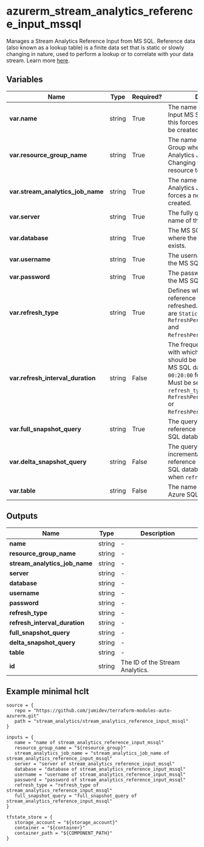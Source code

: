 # azurerm_stream_analytics_reference_input_mssql

Manages a Stream Analytics Reference Input from MS SQL. Reference data (also known as a lookup table) is a finite data set that is static or slowly changing in nature, used to perform a lookup or to correlate with your data stream. Learn more [here](https://docs.microsoft.com/azure/stream-analytics/stream-analytics-use-reference-data#azure-sql-database).

## Variables

| Name | Type | Required? |  Description |
| ---- | ---- | --------- |  ----------- |
| **var.name** | string | True | The name of the Reference Input MS SQL data. Changing this forces a new resource to be created. | 
| **var.resource_group_name** | string | True | The name of the Resource Group where the Stream Analytics Job should exist. Changing this forces a new resource to be created. | 
| **var.stream_analytics_job_name** | string | True | The name of the Stream Analytics Job. Changing this forces a new resource to be created. | 
| **var.server** | string | True | The fully qualified domain name of the MS SQL server. | 
| **var.database** | string | True | The MS SQL database name where the reference data exists. | 
| **var.username** | string | True | The username to connect to the MS SQL database. | 
| **var.password** | string | True | The password to connect to the MS SQL database. | 
| **var.refresh_type** | string | True | Defines whether and how the reference data should be refreshed. Accepted values are `Static`, `RefreshPeriodicallyWithFull` and `RefreshPeriodicallyWithDelta`. | 
| **var.refresh_interval_duration** | string | False | The frequency in `hh:mm:ss` with which the reference data should be retrieved from the MS SQL database e.g. `00:20:00` for every 20 minutes. Must be set when `refresh_type` is `RefreshPeriodicallyWithFull` or `RefreshPeriodicallyWithDelta`. | 
| **var.full_snapshot_query** | string | True | The query used to retrieve the reference data from the MS SQL database. | 
| **var.delta_snapshot_query** | string | False | The query used to retrieve incremental changes in the reference data from the MS SQL database. Cannot be set when `refresh_type` is `Static`. | 
| **var.table** | string | False | The name of the table in the Azure SQL database. | 



## Outputs

| Name | Type | Description |
| ---- | ---- | --------- | 
| **name** | string  | - | 
| **resource_group_name** | string  | - | 
| **stream_analytics_job_name** | string  | - | 
| **server** | string  | - | 
| **database** | string  | - | 
| **username** | string  | - | 
| **password** | string  | - | 
| **refresh_type** | string  | - | 
| **refresh_interval_duration** | string  | - | 
| **full_snapshot_query** | string  | - | 
| **delta_snapshot_query** | string  | - | 
| **table** | string  | - | 
| **id** | string  | The ID of the Stream Analytics. | 

## Example minimal hclt

```hcl
source = {
   repo = "https://github.com/jumidev/terraform-modules-auto-azurerm.git" 
   path = "stream_analytics/stream_analytics_reference_input_mssql" 
}

inputs = {
   name = "name of stream_analytics_reference_input_mssql" 
   resource_group_name = "${resource_group}" 
   stream_analytics_job_name = "stream_analytics_job_name of stream_analytics_reference_input_mssql" 
   server = "server of stream_analytics_reference_input_mssql" 
   database = "database of stream_analytics_reference_input_mssql" 
   username = "username of stream_analytics_reference_input_mssql" 
   password = "password of stream_analytics_reference_input_mssql" 
   refresh_type = "refresh_type of stream_analytics_reference_input_mssql" 
   full_snapshot_query = "full_snapshot_query of stream_analytics_reference_input_mssql" 
}

tfstate_store = {
   storage_account = "${storage_account}" 
   container = "${container}" 
   container_path = "${COMPONENT_PATH}" 
}


```